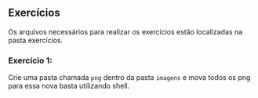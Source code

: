 ## Exercícios

Os arquivos necessários para realizar os exercícios estão localizadas na pasta exercícios.

### Exercício 1:
Crie uma pasta chamada `png` dentro da pasta `imagens` e mova todos os png para essa nova basta utilizando shell.
